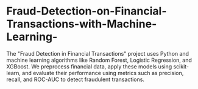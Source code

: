 # Fraud-Detection-on-Financial-Transactions-with-Machine-Learning-
The "Fraud Detection in Financial Transactions" project uses Python and machine learning algorithms like Random Forest, Logistic Regression, and XGBoost. We preprocess financial data, apply these models using scikit-learn, and evaluate their performance using metrics such as precision, recall, and ROC-AUC to detect fraudulent transactions.
